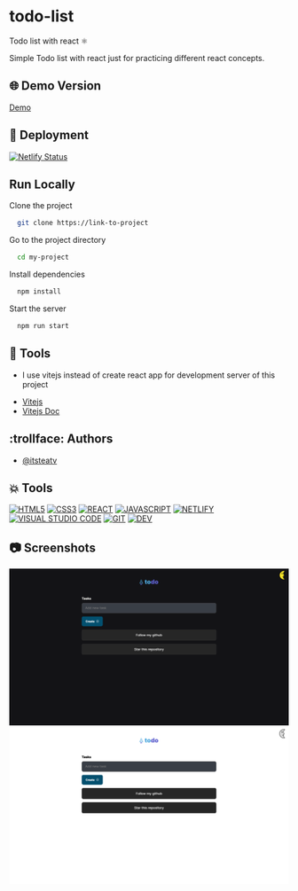 # todo-list
Todo list with react ⚛

Simple Todo list with react just for practicing different react concepts.

## :globe_with_meridians: Demo Version 

[Demo](https://todo-list-alpha.netlify.app/)

## :rocket: Deployment
[![Netlify Status](https://api.netlify.com/api/v1/badges/3734ec40-e391-4d4d-990a-59b603b4bdbd/deploy-status)](https://app.netlify.com/sites/todo-list-alpha/deploys)


## Run Locally

Clone the project

```bash
  git clone https://link-to-project
```

Go to the project directory

```bash
  cd my-project
```

Install dependencies

```bash
  npm install
```

Start the server

```bash
  npm run start
```


## :hammer: Tools
* I use vitejs instead of create react app for development server of this project
 - [Vitejs](https://github.com/vitejs/vite)
 - [Vitejs Doc](https://vitejs.dev/guide/)



## :trollface: Authors

- [@itsteatv](https://www.github.com/octokatherine)


## :boom: Tools
[![HTML5](https://img.shields.io/badge/HTML-239120?style=for-the-badge&logo=html5&logoColor=white)]()
[![CSS3](https://img.shields.io/badge/CSS3-1572B6?style=for-the-badge&logo=css3&logoColor=white)]()
[![REACT](https://img.shields.io/badge/React-20232A?style=for-the-badge&logo=react&logoColor=61DAFB)](https://reactjs.org/)
[![JAVASCRIPT](https://img.shields.io/badge/JavaScript-F7DF1E?style=for-the-badge&logo=JavaScript&logoColor=white)]()
[![NETLIFY](https://img.shields.io/badge/Netlify-00C7B7?style=for-the-badge&logo=netlify&logoColor=white)](https://www.netlify.com/)
[![VISUAL STUDIO CODE](https://img.shields.io/badge/Visual_Studio_Code-0078D4?style=for-the-badge&logo=visual%20studio%20code&logoColor=white)](https://code.visualstudio.com/)
[![GIT](https://img.shields.io/badge/GIT-E44C30?style=for-the-badge&logo=git&logoColor=white
)](https://code.visualstudio.com/)
[![DEV](http://ForTheBadge.com/images/badges/built-by-developers.svg
)]()




## :camera: Screenshots

![Screenshot](https://github.com/itsteatv/todo-list/blob/master/src/assets/app-screenshots/todo-list-dark.png)
![Screenshot](https://github.com/itsteatv/todo-list/blob/master/src/assets/app-screenshots/todo-list-light.png)
